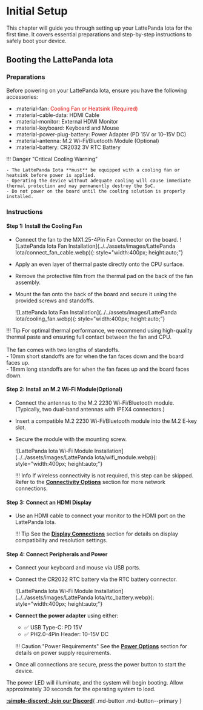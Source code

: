 # Initial Setup

This chapter will guide you through setting up your LattePanda Iota for the first time. It covers essential preparations and step-by-step instructions to safely boot your device.

## Booting the LattePanda Iota

### Preparations

Before powering on your LattePanda Iota, ensure you have the following accessories:

- :material-fan:    <span style="color: rgba(225, 0, 0);"> Cooling Fan or Heatsink (Required)</span>
- :material-cable-data:     HDMI Cable
- :material-monitor:    External HDMI Monitor
- :material-keyboard:    Keyboard and Mouse
- :material-power-plug-battery:    Power Adapter (PD 15V or 10–15V DC)
- :material-antenna:     M.2 Wi-Fi/Bluetooth Module (Optional)
- :material-battery:   CR2032 3V RTC Battery

!!! Danger "Critical Cooling Warning"

    - The LattePanda Iota **must** be equipped with a cooling fan or heatsink before power is applied.  
    - Operating the device without adequate cooling will cause immediate thermal protection and may permanently destroy the SoC.  
    - Do not power on the board until the cooling solution is properly installed.

### Instructions

#### Step 1: Install the Cooling Fan

- Connect the fan to the MX1.25-4Pin Fan Connector on the board.
    ![LattePanda Iota Fan Installation](../../assets/images/LattePanda Iota/connect_fan_cable.webp){: style="width:400px; height:auto;"}
    
- Apply an even layer of thermal paste directly onto the CPU surface.
- Remove the protective film from the thermal pad on the back of the fan assembly.
- Mount the fan onto the back of the board and secure it using the provided screws and standoffs.

    ![LattePanda Iota Fan Installation](../../assets/images/LattePanda Iota/cooling_fan.webp){: style="width:400px; height:auto;"}
    


!!! Tip
    For optimal thermal performance, we recommend using high-quality thermal paste and ensuring full contact between the fan and CPU.<br><br>
    The fan comes with two lengths of standoffs.<br>
    - 10mm short standoffs are for when the fan faces down and the board faces up.<br>
    - 18mm long standoffs are for when the fan faces up and the board faces down.

#### Step 2: Install an M.2 Wi-Fi Module(Optional)

- Connect the antennas to the M.2 2230 Wi-Fi/Bluetooth module. (Typically, two dual-band antennas with IPEX4 connectors.)

- Insert a compatible M.2 2230 Wi-Fi/Bluetooth module into the M.2 E-key slot.

- Secure the module with the mounting screw.

    ![LattePanda Iota Wi-Fi Module Installation](../../assets/images/LattePanda Iota/wifi_module.webp){: style="width:400px; height:auto;"}

    !!! Info
        If wireless connectivity is not required, this step can be skipped.  
        Refer to the [**Connectivity Options**](connectivity.md) section for more network connections.

#### Step 3: Connect an HDMI Display

- Use an HDMI cable to connect your monitor to the HDMI port on the LattePanda Iota.

    !!! Tip
        See the [**Display Connections**](touch_and_display.md) section for details on display compatibility and resolution settings.

#### Step 4: Connect Peripherals and Power

- Connect your keyboard and mouse via USB ports.
- Connect the CR2032 RTC battery via the RTC battery connector.

    ![LattePanda Iota Wi-Fi Module Installation](../../assets/images/LattePanda Iota/rtc_battery.webp){: style="width:400px; height:auto;"}

- **Connect the power adapter** using either:

    - ✅ USB Type-C: PD 15V
    - ✅ PH2.0-4Pin Header: 10–15V DC

    !!! Caution "Power Requirements"
        See the [**Power Options**](powering.md) section for details on power supply requirements.
    
- Once all connections are secure, press the power button to start the device.


The power LED will illuminate, and the system will begin booting. Allow approximately 30 seconds for the operating system to load. 



[**:simple-discord: Join our Discord**](https://discord.gg/k6YPYQgmHt){ .md-button .md-button--primary }